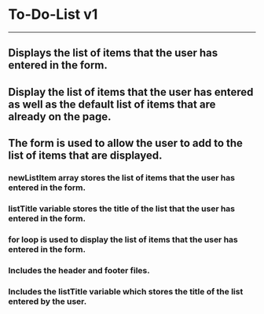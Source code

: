 # To-Do-List v1
-----------------------------------------------------------------------------------------

## Displays the list of items that the user has entered in the form.

## Display the list of items that the user has entered as well as the default list of items that are already on the page. 

## The form is used to allow the user to add to the list of items that are displayed. 

### newListItem array stores the list of items that the user has entered in the form.
### listTitle variable stores the title of the list that the user has entered in the form. 
### for loop is used to display the list of items that the user has entered in the form. 
### Includes the header and footer files. 
### Includes the listTitle variable which stores the title of the list entered by the user. 
